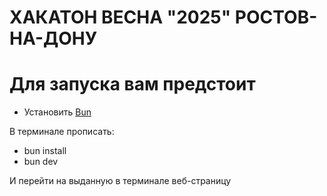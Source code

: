 # ХАКАТОН ВЕСНА "2025" РОСТОВ-НА-ДОНУ


# Для запуска вам предстоит
- Установить [Bun](https://bun.sh/)

В терминале прописать: 
- bun install
- bun dev

И перейти на выданную в терминале веб-страницу